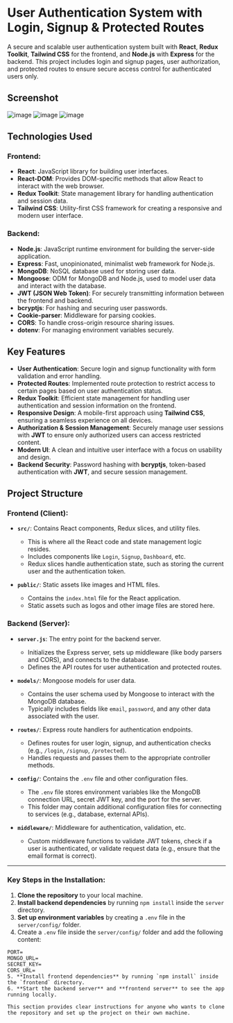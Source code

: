 # User Authentication System with Login, Signup & Protected Routes

A secure and scalable user authentication system built with **React**, **Redux Toolkit**, **Tailwind CSS** for the frontend, and **Node.js** with **Express** for the backend. This project includes login and signup pages, user authorization, and protected routes to ensure secure access control for authenticated users only.

## Screenshot
![image](https://github.com/user-attachments/assets/7628219f-7d24-4df1-a776-018a78e59ba1)
![image](https://github.com/user-attachments/assets/55c13912-6d46-4df2-944c-68367d1deafc)
![image](https://github.com/user-attachments/assets/44e3b5e3-bc6e-4c7a-8464-95ee798438f6)



## Technologies Used

### Frontend:
- **React**: JavaScript library for building user interfaces.
- **React-DOM**: Provides DOM-specific methods that allow React to interact with the web browser.
- **Redux Toolkit**: State management library for handling authentication and session data.
- **Tailwind CSS**: Utility-first CSS framework for creating a responsive and modern user interface.

### Backend:
- **Node.js**: JavaScript runtime environment for building the server-side application.
- **Express**: Fast, unopinionated, minimalist web framework for Node.js.
- **MongoDB**: NoSQL database used for storing user data.
- **Mongoose**: ODM for MongoDB and Node.js, used to model user data and interact with the database.
- **JWT (JSON Web Token)**: For securely transmitting information between the frontend and backend.
- **bcryptjs**: For hashing and securing user passwords.
- **Cookie-parser**: Middleware for parsing cookies.
- **CORS**: To handle cross-origin resource sharing issues.
- **dotenv**: For managing environment variables securely.

## Key Features

- **User Authentication**: Secure login and signup functionality with form validation and error handling.
- **Protected Routes**: Implemented route protection to restrict access to certain pages based on user authentication status.
- **Redux Toolkit**: Efficient state management for handling user authentication and session information on the frontend.
- **Responsive Design**: A mobile-first approach using **Tailwind CSS**, ensuring a seamless experience on all devices.
- **Authorization & Session Management**: Securely manage user sessions with **JWT** to ensure only authorized users can access restricted content.
- **Modern UI**: A clean and intuitive user interface with a focus on usability and design.
- **Backend Security**: Password hashing with **bcryptjs**, token-based authentication with **JWT**, and secure session management.

## Project Structure

### Frontend (Client):
- **`src/`**: Contains React components, Redux slices, and utility files.
  - This is where all the React code and state management logic resides.
  - Includes components like `Login`, `Signup`, `Dashboard`, etc.
  - Redux slices handle authentication state, such as storing the current user and the authentication token.
  
- **`public/`**: Static assets like images and HTML files.
  - Contains the `index.html` file for the React application.
  - Static assets such as logos and other image files are stored here.

### Backend (Server):
- **`server.js`**: The entry point for the backend server.
  - Initializes the Express server, sets up middleware (like body parsers and CORS), and connects to the database.
  - Defines the API routes for user authentication and protected routes.
  
- **`models/`**: Mongoose models for user data.
  - Contains the user schema used by Mongoose to interact with the MongoDB database.
  - Typically includes fields like `email`, `password`, and any other data associated with the user.

- **`routes/`**: Express route handlers for authentication endpoints.
  - Defines routes for user login, signup, and authentication checks (e.g., `/login`, `/signup`, `/protected`).
  - Handles requests and passes them to the appropriate controller methods.

- **`config/`**: Contains the `.env` file and other configuration files.
  - The `.env` file stores environment variables like the MongoDB connection URL, secret JWT key, and the port for the server.
  - This folder may contain additional configuration files for connecting to services (e.g., database, external APIs).

- **`middleware/`**: Middleware for authentication, validation, etc.
  - Custom middleware functions to validate JWT tokens, check if a user is authenticated, or validate request data (e.g., ensure that the email format is correct).

---


### Key Steps in the Installation:

1. **Clone the repository** to your local machine.
2. **Install backend dependencies** by running `npm install` inside the `server` directory.
3. **Set up environment variables** by creating a `.env` file in the `server/config/` folder.
4. Create a `.env` file inside the `server/config/` folder and add the following content:

```env
PORT=
MONGO_URL=
SECRET_KEY=
CORS_URL=
5. **Install frontend dependencies** by running `npm install` inside the `frontend` directory.
6. **Start the backend server** and **frontend server** to see the app running locally.

This section provides clear instructions for anyone who wants to clone the repository and set up the project on their own machine.


